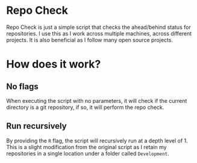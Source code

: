 # Repo Check
Repo Check is just a simple script that checks the ahead/behind status for repositories. I use this as I work across multiple machines, across different projects. It is also beneficial as I follow many open source projects.

# How does it work?
## No flags
When executing the script with no parameters, it will check if the current directory is a git repository, if so, it will perform the repo check.

## Run recursively
By providing the `R` flag, the script will recursively run at a depth level of 1. This is a slight modification from the original script as I retain my repositories in a single location under a folder called `Development`.


